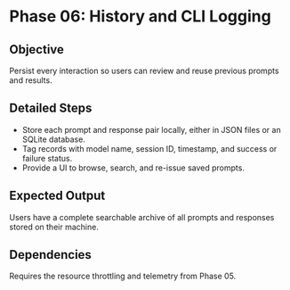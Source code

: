 # Phase 06: History and CLI Logging

## Objective
Persist every interaction so users can review and reuse previous prompts and results.

## Detailed Steps
- Store each prompt and response pair locally, either in JSON files or an SQLite database.
- Tag records with model name, session ID, timestamp, and success or failure status.
- Provide a UI to browse, search, and re-issue saved prompts.

## Expected Output
Users have a complete searchable archive of all prompts and responses stored on their machine.

## Dependencies
Requires the resource throttling and telemetry from Phase 05.
